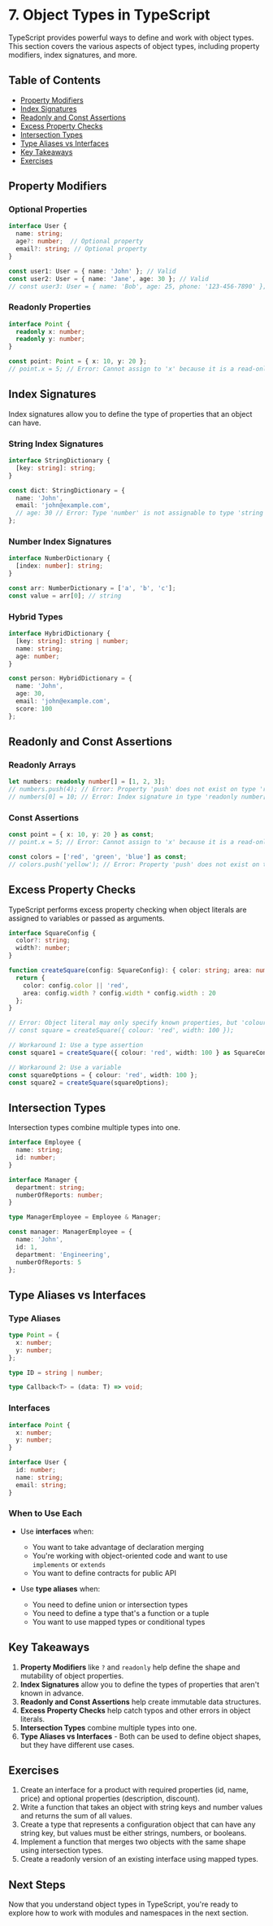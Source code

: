 # 7. Object Types in TypeScript

TypeScript provides powerful ways to define and work with object types. This section covers the various aspects of object types, including property modifiers, index signatures, and more.

## Table of Contents
- [Property Modifiers](#property-modifiers)
- [Index Signatures](#index-signatures)
- [Readonly and Const Assertions](#readonly-and-const-assertions)
- [Excess Property Checks](#excess-property-checks)
- [Intersection Types](#intersection-types)
- [Type Aliases vs Interfaces](#type-aliases-vs-interfaces)
- [Key Takeaways](#key-takeaways)
- [Exercises](#exercises)

## Property Modifiers

### Optional Properties

```typescript
interface User {
  name: string;
  age?: number;  // Optional property
  email?: string; // Optional property
}

const user1: User = { name: 'John' }; // Valid
const user2: User = { name: 'Jane', age: 30 }; // Valid
// const user3: User = { name: 'Bob', age: 25, phone: '123-456-7890' }; // Error
```

### Readonly Properties

```typescript
interface Point {
  readonly x: number;
  readonly y: number;
}

const point: Point = { x: 10, y: 20 };
// point.x = 5; // Error: Cannot assign to 'x' because it is a read-only property
```

## Index Signatures

Index signatures allow you to define the type of properties that an object can have.

### String Index Signatures

```typescript
interface StringDictionary {
  [key: string]: string;
}

const dict: StringDictionary = {
  name: 'John',
  email: 'john@example.com',
  // age: 30 // Error: Type 'number' is not assignable to type 'string'
};
```

### Number Index Signatures

```typescript
interface NumberDictionary {
  [index: number]: string;
}

const arr: NumberDictionary = ['a', 'b', 'c'];
const value = arr[0]; // string
```

### Hybrid Types

```typescript
interface HybridDictionary {
  [key: string]: string | number;
  name: string;
  age: number;
}

const person: HybridDictionary = {
  name: 'John',
  age: 30,
  email: 'john@example.com',
  score: 100
};
```

## Readonly and Const Assertions

### Readonly Arrays

```typescript
let numbers: readonly number[] = [1, 2, 3];
// numbers.push(4); // Error: Property 'push' does not exist on type 'readonly number[]'
// numbers[0] = 10; // Error: Index signature in type 'readonly number[]' only permits reading
```

### Const Assertions

```typescript
const point = { x: 10, y: 20 } as const;
// point.x = 5; // Error: Cannot assign to 'x' because it is a read-only property

const colors = ['red', 'green', 'blue'] as const;
// colors.push('yellow'); // Error: Property 'push' does not exist on type 'readonly ["red", "green", "blue"]'
```

## Excess Property Checks

TypeScript performs excess property checking when object literals are assigned to variables or passed as arguments.

```typescript
interface SquareConfig {
  color?: string;
  width?: number;
}

function createSquare(config: SquareConfig): { color: string; area: number } {
  return {
    color: config.color || 'red',
    area: config.width ? config.width * config.width : 20
  };
}

// Error: Object literal may only specify known properties, but 'colour' does not exist
// const square = createSquare({ colour: 'red', width: 100 });

// Workaround 1: Use a type assertion
const square1 = createSquare({ colour: 'red', width: 100 } as SquareConfig);

// Workaround 2: Use a variable
const squareOptions = { colour: 'red', width: 100 };
const square2 = createSquare(squareOptions);
```

## Intersection Types

Intersection types combine multiple types into one.

```typescript
interface Employee {
  name: string;
  id: number;
}

interface Manager {
  department: string;
  numberOfReports: number;
}

type ManagerEmployee = Employee & Manager;

const manager: ManagerEmployee = {
  name: 'John',
  id: 1,
  department: 'Engineering',
  numberOfReports: 5
};
```

## Type Aliases vs Interfaces

### Type Aliases

```typescript
type Point = {
  x: number;
  y: number;
};

type ID = string | number;

type Callback<T> = (data: T) => void;
```

### Interfaces

```typescript
interface Point {
  x: number;
  y: number;
}

interface User {
  id: number;
  name: string;
  email: string;
}
```

### When to Use Each

- Use **interfaces** when:
  - You want to take advantage of declaration merging
  - You're working with object-oriented code and want to use `implements` or `extends`
  - You want to define contracts for public API

- Use **type aliases** when:
  - You need to define union or intersection types
  - You need to define a type that's a function or a tuple
  - You want to use mapped types or conditional types

## Key Takeaways

1. **Property Modifiers** like `?` and `readonly` help define the shape and mutability of object properties.
2. **Index Signatures** allow you to define the types of properties that aren't known in advance.
3. **Readonly and Const Assertions** help create immutable data structures.
4. **Excess Property Checks** help catch typos and other errors in object literals.
5. **Intersection Types** combine multiple types into one.
6. **Type Aliases vs Interfaces** - Both can be used to define object shapes, but they have different use cases.

## Exercises

1. Create an interface for a product with required properties (id, name, price) and optional properties (description, discount).
2. Write a function that takes an object with string keys and number values and returns the sum of all values.
3. Create a type that represents a configuration object that can have any string key, but values must be either strings, numbers, or booleans.
4. Implement a function that merges two objects with the same shape using intersection types.
5. Create a readonly version of an existing interface using mapped types.

## Next Steps

Now that you understand object types in TypeScript, you're ready to explore how to work with modules and namespaces in the next section.
